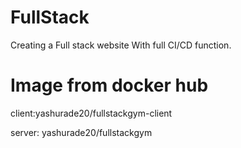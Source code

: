 # FullStack
Creating a Full stack website With full CI/CD function.

# Image from docker hub 
client:yashurade20/fullstackgym-client

server: yashurade20/fullstackgym

